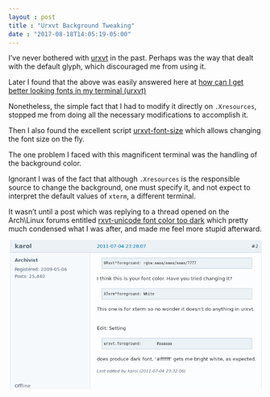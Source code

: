 ```yaml
---
layout : post
title : "Urxvt Background Tweaking"
date : "2017-08-18T14:05:19-05:00"
---
```

<p>I’ve never bothered with <a href="https://wiki.archlinux.org/index.php/rxvt-unicode" target="_blank">urxvt</a> in the past. Perhaps was the way that dealt with the default glyph, which discouraged me from using it.</p>

<p>Later I found that the above was easily answered here at <a href="https://unix.stackexchange.com/questions/81746/how-can-i-get-better-looking-fonts-in-my-term" target="_blank">how can I get better looking fonts in my terminal (urxvt)</a></p>

<p>Nonetheless, the simple fact that I had to modify it directly on <code>.Xresources</code>, stopped me from doing all the necessary modifications to accomplish it.</p>

<p>Then I also found the excellent script <a href="https://github.com/majutsushi/urxvt-font-size" target="_blank">urxvt-font-size</a> which allows changing the font size on the fly.</p>

<p>The one problem I faced with this magnificent terminal was the handling of the background color.</p>

<p>Ignorant I was of the fact that although <code>.Xresources</code> is the responsible source to change the background, one must specify it, and not expect to interpret the default values of <code>xterm</code>, a different terminal.</p>

<p>It wasn’t until a post which was replying to a thread opened on the Arch\Linux forums entitled <a href="https://bbs.archlinux.org/viewtopic.php?pid=957150#p957150" target="_blank">rxvt-unicode font color too dark</a> which pretty much condensed what I was after, and made me feel more stupid afterward.</p>

<p><img src="/images/2017-08-18-karol-answer.png" alt=""></p>


